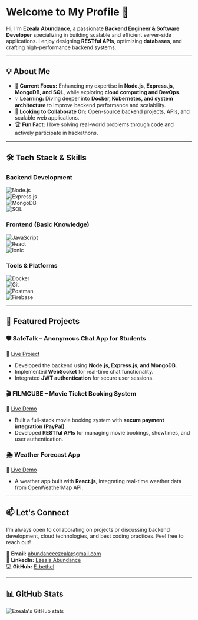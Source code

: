 # **Welcome to My Profile** 🚀  

Hi, I'm **Ezeala Abundance**, a passionate **Backend Engineer & Software Developer** specializing in building scalable and efficient server-side applications. I enjoy designing **RESTful APIs**, optimizing **databases**, and crafting high-performance backend systems.  

---

## **💡 About Me**  

- 🔭 **Current Focus:** Enhancing my expertise in **Node.js, Express.js, MongoDB, and SQL**, while exploring **cloud computing and DevOps**.  
- 💡 **Learning:** Diving deeper into **Docker, Kubernetes, and system architecture** to improve backend performance and scalability.  
- 🤝 **Looking to Collaborate On:** Open-source backend projects, APIs, and scalable web applications.  
- 🏆 **Fun Fact:** I love solving real-world problems through code and actively participate in hackathons.  

---

## **🛠️ Tech Stack & Skills**  

### **Backend Development**  
![Node.js](https://img.shields.io/badge/Node.js-339933?style=for-the-badge&logo=nodedotjs&logoColor=white)  
![Express.js](https://img.shields.io/badge/Express.js-000000?style=for-the-badge&logo=express&logoColor=white)  
![MongoDB](https://img.shields.io/badge/MongoDB-47A248?style=for-the-badge&logo=mongodb&logoColor=white)  
![SQL](https://img.shields.io/badge/SQL-4479A1?style=for-the-badge&logo=postgresql&logoColor=white)  

### **Frontend (Basic Knowledge)**  
![JavaScript](https://img.shields.io/badge/JavaScript-F7DF1E?style=for-the-badge&logo=javascript&logoColor=black)  
![React](https://img.shields.io/badge/React-20232A?style=for-the-badge&logo=react&logoColor=61DAFB)  
![Ionic](https://img.shields.io/badge/Ionic-3880FF?style=for-the-badge&logo=ionic&logoColor=white)  

### **Tools & Platforms**  
![Docker](https://img.shields.io/badge/Docker-2496ED?style=for-the-badge&logo=docker&logoColor=white)  
![Git](https://img.shields.io/badge/Git-F05032?style=for-the-badge&logo=git&logoColor=white)  
![Postman](https://img.shields.io/badge/Postman-FF6C37?style=for-the-badge&logo=postman&logoColor=white)  
![Firebase](https://img.shields.io/badge/Firebase-FFCA28?style=for-the-badge&logo=firebase&logoColor=black)  

---

## **🚀 Featured Projects**  

### **🛡️ SafeTalk – Anonymous Chat App for Students**  
🔗 [Live Project](https://safe-talk-backend.onrender.com/docs)  
- Developed the backend using **Node.js, Express.js, and MongoDB**.  
- Implemented **WebSocket** for real-time chat functionality.  
- Integrated **JWT authentication** for secure user sessions.  

### **🎬 FILMCUBE – Movie Ticket Booking System**  
🔗 [Live Demo](https://filmcube-164r.onrender.com)  
- Built a full-stack movie booking system with **secure payment integration (PayPal)**.  
- Developed **RESTful APIs** for managing movie bookings, showtimes, and user authentication.  

### **🌦️ Weather Forecast App**  
🔗 [Live Demo](https://climaviewer.netlify.app/)  
- A weather app built with **React.js**, integrating real-time weather data from OpenWeatherMap API.  

---

## **📫 Let's Connect**  

I’m always open to collaborating on projects or discussing backend development, cloud technologies, and best coding practices. Feel free to reach out!  

📧 **Email:** [abundanceezeala@gmail.com](mailto:abundanceezeala@gmail.com)  
🔗 **LinkedIn:** [Ezeala Abundance](https://linkedin.com/in/krisbethel12)  
💻 **GitHub:** [E-bethel](https://github.com/E-bethel)  

---

## **📊 GitHub Stats**  

![Ezeala's GitHub stats](https://github-readme-stats.vercel.app/api?username=E-bethel&show_icons=true&theme=radical)  